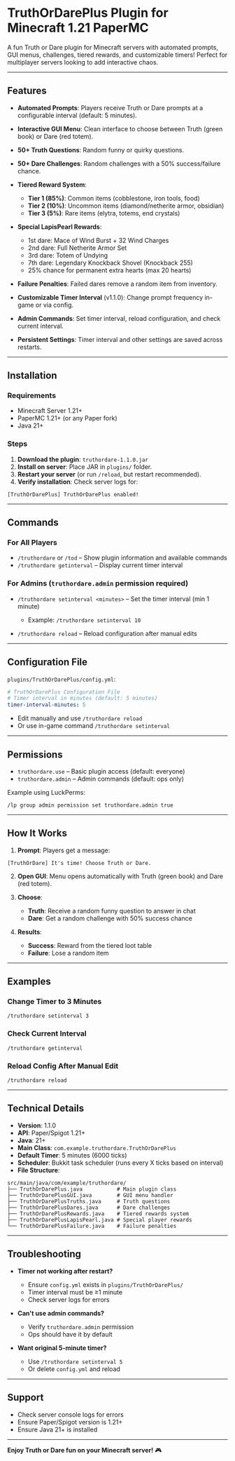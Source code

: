 # TruthOrDarePlus Plugin for Minecraft 1.21 PaperMC

A fun Truth or Dare plugin for Minecraft servers with automated prompts, GUI menus, challenges, tiered rewards, and customizable timers! Perfect for multiplayer servers looking to add interactive chaos.

---

## Features

* **Automated Prompts**: Players receive Truth or Dare prompts at a configurable interval (default: 5 minutes).
* **Interactive GUI Menu**: Clean interface to choose between Truth (green book) or Dare (red totem).
* **50+ Truth Questions**: Random funny or quirky questions.
* **50+ Dare Challenges**: Random challenges with a 50% success/failure chance.
* **Tiered Reward System**:

  * **Tier 1 (85%)**: Common items (cobblestone, iron tools, food)
  * **Tier 2 (10%)**: Uncommon items (diamond/netherite armor, obsidian)
  * **Tier 3 (5%)**: Rare items (elytra, totems, end crystals)
* **Special LapisPearl Rewards**:

  * 1st dare: Mace of Wind Burst + 32 Wind Charges
  * 2nd dare: Full Netherite Armor Set
  * 3rd dare: Totem of Undying
  * 7th dare: Legendary Knockback Shovel (Knockback 255)
  * 25% chance for permanent extra hearts (max 20 hearts)
* **Failure Penalties**: Failed dares remove a random item from inventory.
* **Customizable Timer Interval** (v1.1.0): Change prompt frequency in-game or via config.
* **Admin Commands**: Set timer interval, reload configuration, and check current interval.
* **Persistent Settings**: Timer interval and other settings are saved across restarts.

---

## Installation

### Requirements

* Minecraft Server 1.21+
* PaperMC 1.21+ (or any Paper fork)
* Java 21+

### Steps

1. **Download the plugin**: `truthordare-1.1.0.jar`
2. **Install on server**: Place JAR in `plugins/` folder.
3. **Restart your server** (or run `/reload`, but restart recommended).
4. **Verify installation**: Check server logs for:

```
[TruthOrDarePlus] TruthOrDarePlus enabled!
```

---

## Commands

### For All Players

* `/truthordare` or `/tod` – Show plugin information and available commands
* `/truthordare getinterval` – Display current timer interval

### For Admins (`truthordare.admin` permission required)

* `/truthordare setinterval <minutes>` – Set the timer interval (min 1 minute)

  * Example: `/truthordare setinterval 10`
* `/truthordare reload` – Reload configuration after manual edits

---

## Configuration File

`plugins/TruthOrDarePlus/config.yml`:

```yaml
# TruthOrDarePlus Configuration File
# Timer interval in minutes (default: 5 minutes)
timer-interval-minutes: 5
```

* Edit manually and use `/truthordare reload`
* Or use in-game command `/truthordare setinterval`

---

## Permissions

* `truthordare.use` – Basic plugin access (default: everyone)
* `truthordare.admin` – Admin commands (default: ops only)

Example using LuckPerms:

```
/lp group admin permission set truthordare.admin true
```

---

## How It Works

1. **Prompt**: Players get a message:

```
[TruthOrDare] It's time! Choose Truth or Dare.
```

2. **Open GUI**: Menu opens automatically with Truth (green book) and Dare (red totem).
3. **Choose**:

   * **Truth**: Receive a random funny question to answer in chat
   * **Dare**: Get a random challenge with 50% success chance
4. **Results**:

   * **Success**: Reward from the tiered loot table
   * **Failure**: Lose a random item

---

## Examples

### Change Timer to 3 Minutes

```
/truthordare setinterval 3
```

### Check Current Interval

```
/truthordare getinterval
```

### Reload Config After Manual Edit

```
/truthordare reload
```

---

## Technical Details

* **Version**: 1.1.0
* **API**: Paper/Spigot 1.21+
* **Java**: 21+
* **Main Class**: `com.example.truthordare.TruthOrDarePlus`
* **Default Timer**: 5 minutes (6000 ticks)
* **Scheduler**: Bukkit task scheduler (runs every X ticks based on interval)
* **File Structure**:

```
src/main/java/com/example/truthordare/
├── TruthOrDarePlus.java           # Main plugin class
├── TruthOrDarePlusGUI.java        # GUI menu handler
├── TruthOrDarePlusTruths.java     # Truth questions
├── TruthOrDarePlusDares.java      # Dare challenges
├── TruthOrDarePlusRewards.java    # Tiered rewards system
├── TruthOrDarePlusLapisPearl.java # Special player rewards
└── TruthOrDarePlusFailure.java    # Failure penalties
```

---

## Troubleshooting

* **Timer not working after restart?**

  * Ensure `config.yml` exists in `plugins/TruthOrDarePlus/`
  * Timer interval must be ≥1 minute
  * Check server logs for errors

* **Can't use admin commands?**

  * Verify `truthordare.admin` permission
  * Ops should have it by default

* **Want original 5-minute timer?**

  * Use `/truthordare setinterval 5`
  * Or delete `config.yml` and reload

---

## Support

* Check server console logs for errors
* Ensure Paper/Spigot version is 1.21+
* Ensure Java 21+ is installed

---

**Enjoy Truth or Dare fun on your Minecraft server!** 🎮
